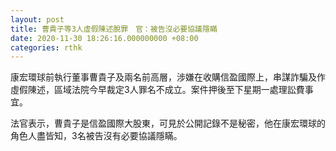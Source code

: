 ```yaml
---
layout: post
title: 曹貴子等3人虛假陳述脫罪　官：被告沒必要協議隱瞞
date: 2020-11-30 18:26:16.000000000 +08:00
categories: rthk
---
```


康宏環球前執行董事曹貴子及兩名前高層，涉嫌在收購信盈國際上，串謀詐騙及作虛假陳述，區域法院今早裁定3人罪名不成立。案件押後至下星期一處理訟費事宜。

法官表示，曹貴子是信盈國際大股東，可見於公開記錄不是秘密，他在康宏環球的角色人盡皆知，3名被告沒有必要協議隱瞞。
